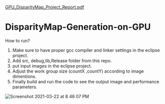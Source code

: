 [GPU_DisparityMap_Project_Report.pdf](https://github.com/ShrileshKale/DisparityMap-Generation-on-GPU/files/6184842/GPU_DisparityMap_Project_Report.pdf)
# DisparityMap-Generation-on-GPU

How to run?

1. Make sure to have proper gcc compiler and linker settings in the eclipse project.
2. Add src, debug,lib,Release folder from this repo.
3. put input images in the eclipse project.
4. Adjust the work group size (countX ,countY) according to image dimentions.
5. Finally build and run the code to see the output image and performance parameters.


![Screenshot 2021-03-22 at 8 48 07 PM](https://user-images.githubusercontent.com/13320662/112050814-8f6f9b00-8b51-11eb-820a-356779045f8c.png)
